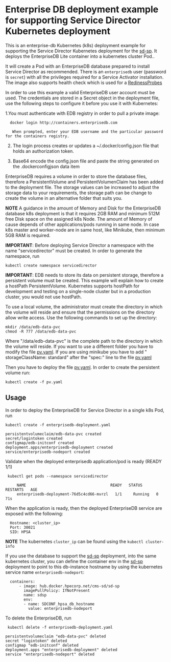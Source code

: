Enterprise DB deployment example for supporting Service Director Kubernetes deployment
==========================

This is an enterprise-db Kubernetes (k8s) deployment example for supporting the Service Director Kubernetes deployment for the [sd-sp](../deployments/sd-sp). It deploys the EnterpriseDB Lite container into a kubernetes cluster Pod..

It will create a Pod with an EnterpriseDB database prepared to install Service Director as recommended. There is an `enterprisedb` user (password is `secret`) with all the privileges required for a Service Activator installation. The image also supports health check which is used for a [RedinessProbes](https://kubernetes.io/docs/tasks/configure-pod-container/configure-liveness-readiness-probes/)

In order to use this example a valid EnterpriseDB user account must be used. The credentials are stored in a Secret object in the deployment file, use the following steps to configure it before you use it with Kubernetes:

1.You must authenticate with EDB registry in order to pull a private image:

      docker login http://containers.enterprisedb.com
      
       When prompted, enter your EDB username and the particular password for the containers registry.

2. The login process creates or updates a ~/.docker/config.json file that holds an authorization token.

3. Base64 encode the config.json file and paste the string generated on the .dockerconfigjson data item

EnterpriseDB requires a volume in order to store the database files, therefore a PersistentVolume and PersistentVolumenClaim has been added to the deployment file. The storage values can be increased to adjust the storage data to your requirements, the storage path can be change to create the volume in an alternative folder that suits you.  

**NOTE** A guidance in the amount of Memory and Disk for the EnterpriseDB database k8s deployment is that it requires 2GB RAM and minimum 512M free Disk space on the assigned k8s Node. The amount of Memory of cause depends of other applications/pods running in same node. In case k8s master and worker-node are in same host, like Minikube, then minimum 5GB RAM is required.

**IMPORTANT**: Before deploying Service Director a namespace with the name "servicedirector" must be created. In order to generate the namespace, run

    kubectl create namespace servicedirector
    
**IMPORTANT**: EDB needs to store its data on persistent storage, therefore a persistent volume must be created. This example will explain how to create a hostPath PersistentVolume. Kubernetes supports hostPath for development and testing on a single-node cluster but in a production cluster, you would not use hostPath.

To use a local volume, the administrator must create the directory in which the volume will reside and ensure that the permissions on the directory allow write access. Use the following commands to set up the directory:

    mkdir /data/edb-data-pvc
    chmod -R 777 /data/edb-data-pvc
    
Where "/data/edb-data-pvc" is the complete path to the directory in which the volume will reside. If you want to use a different folder you have to modify the file [pv.yaml](./pv.yaml). 
If you are using minikube you have to add "  storageClassName: standard" after the "spec:" line to the file [pv.yaml](./pv.yaml)

Then you have to deploy the file [pv.yaml](./pv.yaml). In order to create the persistent volume run:

    kubectl create -f pv.yaml    

Usage
-----

In order to deploy the EnterpriseDB for Service Director in a single k8s Pod, run

    kubectl create -f enterprisedb-deployment.yaml

```
persistentvolumeclaim/edb-data-pvc created
secret/logintoken created
configmap/edb-initconf created
deployment.apps/enterprisedb-deployment created
service/enterprisedb-nodeport created

```

Validate when the deployed enterprisedb application/pod is ready (READY 1/1)

     kubectl get pods --namespace servicedirector

```
     NAME                                     READY   STATUS    RESTARTS   AGE
     enterprisedb-deployment-76d5c4cd66-mvrzl   1/1     Running   0          71s
```

When the application is ready, then the deployed EnterpriseDB service are exposed with the following:

      Hostname: <cluster_ip>
      Port: 30021
      SID: HPSA
      


**NOTE** The kubernetes `cluster_ip` can be found using the `kubectl cluster-info`


If you use the database to support the [sd-sp](../../deployments/sd-sp) deployment, into the same kubernetes cluster, you can define the container env in the [sd-sp](../../deployments/sd-sp) deployment to point to this db-instance hostname by using the kubernetes service name `enterprisedb-nodeport`:

```
  containers:
      - image: hub.docker.hpecorp.net/cms-sd/sd-sp
        imagePullPolicy: IfNotPresent
        name: sdsp
        env:
        - name: SDCONF_hpsa_db_hostname
          value: enterprisedb-nodeport

```

To delete the EnterpriseDB, run

     kubectl delete -f enterprisedb-deployment.yaml

```
persistentvolumeclaim "edb-data-pvc" deleted
secret "logintoken" deleted
configmap "edb-initconf" deleted
deployment.apps "enterprisedb-deployment" deleted
service "enterprisedb-nodeport" deleted

```
